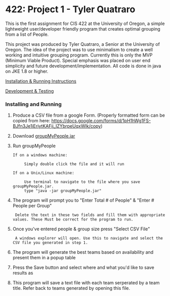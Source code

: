 # 422: Project 1 - Tyler Quatraro
This is the first assignment for CIS 422 at the University of Oregon, a simple lightweight user/developer friendly program that creates optimal grouping from a list of People. 

This project was produced by Tyler Quatraro, a Senior at the University of Oregon.  The idea of the project was to use minimalism
to create a well working and intuitive grouping program. Currently this is only the MVP (Minimum Viable Product). Special emphasis was placed
on user end simplicity and future development/implementation. All code is done in java on JKE 1.8 or higher.

[Installation & Running Instructions](#installing-and-running)

[Development & Testing](https://github.com/quatrarot/422-Project-1/blob/master/Development%20%26%20Testing.md)



### Installing and Running ###

1) Produce a CSV file from a google Form. (Properly formatted form can be copied from here: https://docs.google.com/forms/d/1pH1hWg1FS-BJfn3Je1iEriytKAFij_IZYbrpeUqxWIk/copy)
    
2) Download [groupMyPeople.jar](https://github.com/quatrarot/422-Project-1/blob/master/Executable%20Jar/groupMyPeople.jar)

3) Run groupMyPeople

       If on a windows machine: 
      
            Simply double click the file and it will run
            
       If on a Unix/Linux machine:
       
            Use terminal to navigate to the file where you save groupMyPeople.jar. 
            type "java -jar groupMyPeople.jar"
            
4) The program will prompt you to "Enter Total # of People" & "Enter # People per Group"

        Delete the text in these two fields and fill them with appropriate values. These Must be correct for the program to run.

5) Once you've entered people & group size press "Select CSV File"

        A windows explorer will open. Use this to navigate and select the CSV file you generated in step 1.
        
6) The program will generate the best teams based on availability and present them in a popup table

7) Press the Save button and select where and what you'd like to save results as

8) This program will save a text file with each team serperated by a team title. Refer back to teams generated by opening this file.
